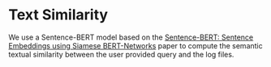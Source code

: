 # Text Similarity

We use a Sentence-BERT model based on the [Sentence-BERT: Sentence Embeddings using Siamese BERT-Networks](https://arxiv.org/abs/1908.10084) paper to compute the semantic textual similarity between the user provided query and the log files.

